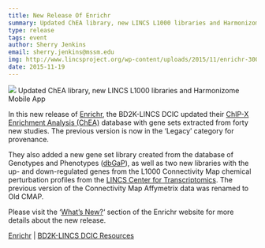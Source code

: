 ```yaml
---
title: New Release Of Enrichr
summary: Updated ChEA library, new LINCS L1000 libraries and Harmonizome Mobile App.
type: release
tags: event
author: Sherry Jenkins
email: sherry.jenkins@mssm.edu
img: http://www.lincsproject.org/wp-content/uploads/2015/11/enrichr-300x92.png
date: 2015-11-19
---
```

<img class="pull-left" src="http://www.lincsproject.org/wp-content/uploads/2015/11/enrichr-300x92.png">
Updated ChEA library, new LINCS L1000 libraries and Harmonizome Mobile App

In this new release of [Enrichr](http://amp.pharm.mssm.edu/Enrichr/), the BD2K-LINCS DCIC updated their [ChIP-X Enrichment Analysis (ChEA)](http://amp.pharm.mssm.edu/lib/chea.jsp) database with gene sets extracted from forty new studies. The previous version is now in the ‘Legacy’ category for provenance.

They also added a new gene set library created from the database of Genotypes and Phenotypes ([dbGaP](http://www.ncbi.nlm.nih.gov/gap)), as well as two new libraries with the up- and down-regulated genes from the L1000 Connectivity Map chemical perturbation profiles from the [LINCS Center for Transcriptomics](http://www.lincscloud.org/). The previous version of the Connectivity Map Affymetrix data was renamed to Old CMAP.

Please visit the ‘[What’s New?](http://amp.pharm.mssm.edu/Enrichr/#new)‘ section of the Enrichr website for more details about the new release.

[Enrichr](http://amp.pharm.mssm.edu/Enrichr/) | [BD2K-LINCS DCIC Resources](http://lincs-dcic.org/#/resources)
